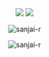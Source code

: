 <div align="center">
<img src="https://github-profile-trophy.vercel.app/?username=Sanjai-R&theme=onedark"/>
<img src="https://activity-graph.herokuapp.com/graph?username=Sanjai-R&theme=react-dark"/>
</div>

<div align="center">
 <p><img align="center" src="https://github-readme-stats.vercel.app/api/top-langs?username=sanjai-r&show_icons=true&locale=en&theme=dark" alt="sanjai-r" /></p>

<p><img align="center" src="https://github-readme-stats.vercel.app/api?username=sanjai-r&show_icons=true&locale=en&theme=dark" alt="sanjai-r" /></p>
 </div>
 
